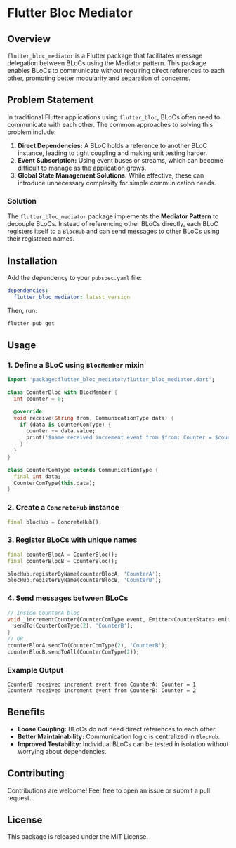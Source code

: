 # Flutter Bloc Mediator

## Overview

`flutter_bloc_mediator` is a Flutter package that facilitates message delegation between BLoCs using the Mediator pattern. This package enables BLoCs to communicate without requiring direct references to each other, promoting better modularity and separation of concerns.

## Problem Statement

In traditional Flutter applications using `flutter_bloc`, BLoCs often need to communicate with each other. The common approaches to solving this problem include:

1. **Direct Dependencies:** A BLoC holds a reference to another BLoC instance, leading to tight coupling and making unit testing harder.
2. **Event Subscription:** Using event buses or streams, which can become difficult to manage as the application grows.
3. **Global State Management Solutions:** While effective, these can introduce unnecessary complexity for simple communication needs.

### Solution

The `flutter_bloc_mediator` package implements the **Mediator Pattern** to decouple BLoCs. Instead of referencing other BLoCs directly, each BLoC registers itself to a `BlocHub` and can send messages to other BLoCs using their registered names.

## Installation

Add the dependency to your `pubspec.yaml` file:

```yaml
dependencies:
  flutter_bloc_mediator: latest_version
```

Then, run:

```sh
flutter pub get
```

## Usage

### 1. Define a BLoC using `BlocMember` mixin

```dart
import 'package:flutter_bloc_mediator/flutter_bloc_mediator.dart';

class CounterBloc with BlocMember {
  int counter = 0;

  @override
  void receive(String from, CommunicationType data) {
    if (data is CounterComType) {
      counter += data.value;
      print('$name received increment event from $from: Counter = $counter');
    }
  }
}

class CounterComType extends CommunicationType {
  final int data;
  CounterComType(this.data);
}
```

### 2. Create a `ConcreteHub` instance

```dart
final blocHub = ConcreteHub();
```

### 3. Register BLoCs with unique names

```dart
final counterBlocA = CounterBloc();
final counterBlocB = CounterBloc();

blocHub.registerByName(counterBlocA, 'CounterA');
blocHub.registerByName(counterBlocB, 'CounterB');
```

### 4. Send messages between BLoCs

```dart
// Inside CounterA bloc
void _incrementCounter(CounterComType event, Emitter<CounterState> emit) {
  sendTo(CounterComType(2), 'CounterB');
}
// OR
counterBlocA.sendTo(CounterComType(2), 'CounterB');
counterBlocB.sendToAll(CounterComType(2));
```

### Example Output

```
CounterB received increment event from CounterA: Counter = 1
CounterA received increment event from CounterB: Counter = 2
```

## Benefits

- **Loose Coupling:** BLoCs do not need direct references to each other.
- **Better Maintainability:** Communication logic is centralized in `BlocHub`.
- **Improved Testability:** Individual BLoCs can be tested in isolation without worrying about dependencies.

## Contributing

Contributions are welcome! Feel free to open an issue or submit a pull request.

## License

This package is released under the MIT License.
